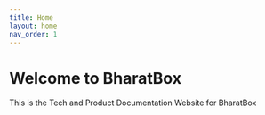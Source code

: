 ```yaml
---
title: Home
layout: home
nav_order: 1
---
```


# Welcome to BharatBox

This is the Tech and Product Documentation Website for BharatBox

